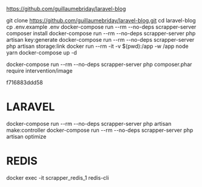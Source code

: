 https://github.com/guillaumebriday/laravel-blog

git clone https://github.com/guillaumebriday/laravel-blog.git
cd laravel-blog
cp .env.example .env
docker-compose run --rm --no-deps scrapper-server composer install
docker-compose run --rm --no-deps scrapper-server php artisan key:generate
docker-compose run --rm --no-deps scrapper-server php artisan storage:link
docker run --rm -it -v $(pwd):/app -w /app node yarn
docker-compose up -d

docker-compose run --rm --no-deps scrapper-server php composer.phar require intervention/image

f716883ddd58
# LARAVEL
docker-compose run --rm --no-deps scrapper-server php artisan make:controller
docker-compose run --rm --no-deps scrapper-server php artisan optimize
# REDIS
docker exec -it scrapper_redis_1 redis-cli